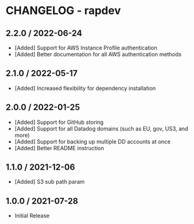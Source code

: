 # CHANGELOG - rapdev

## 2.2.0 / 2022-06-24
 * [Added] Support for AWS Instance Profile authentication
 * [Added] Better documentation for all AWS authentication methods

## 2.1.0 / 2022-05-17
 * [Added] Increased flexibility for dependency installation

## 2.0.0 / 2022-01-25
 * [Added] Support for GitHub storing
 * [Added] Support for all Datadog domains (such as EU, gov, US3, and more)
 * [Added] Support for backing up multiple DD accounts at once
 * [Added] Better README instruction

## 1.1.0 / 2021-12-06
 * [Added] S3 sub path param

## 1.0.0 / 2021-07-28
 * Initial Release

